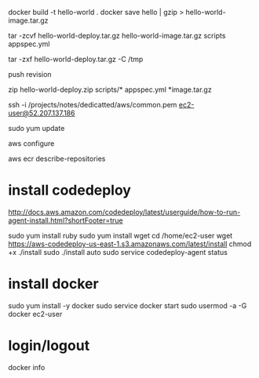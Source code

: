 docker build -t hello-world .
docker save hello | gzip > hello-world-image.tar.gz

tar -zcvf hello-world-deploy.tar.gz hello-world-image.tar.gz scripts appspec.yml


tar -zxf hello-world-deploy.tar.gz -C /tmp

push revision

zip hello-world-deploy.zip scripts/* appspec.yml *image.tar.gz

ssh -i /projects/notes/dedicatted/aws/common.pem ec2-user@52.207.137.186

sudo yum update

aws configure

aws ecr describe-repositories

# install codedeploy


http://docs.aws.amazon.com/codedeploy/latest/userguide/how-to-run-agent-install.html?shortFooter=true

sudo yum install ruby
sudo yum install wget
cd /home/ec2-user
wget https://aws-codedeploy-us-east-1.s3.amazonaws.com/latest/install
chmod +x ./install
sudo ./install auto
sudo service codedeploy-agent status

# install docker

sudo yum install -y docker
sudo service docker start
sudo usermod -a -G docker ec2-user
# login/logout
docker info

